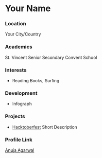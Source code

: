 # Your Name

### Location

Your City/Country

### Academics

St. Vincent Senior Secondary Convent School

### Interests

- Reading Books, Surfing 

### Development

- Infograph

### Projects

- [Hacktoberfest](https://github.com/anujagrazzel) Short Description

### Profile Link

[Anuja Agarwal](https://github.com/anujagrazzel)
